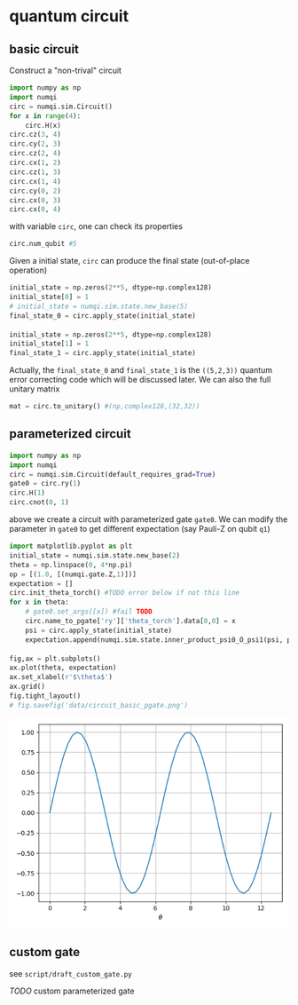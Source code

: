 # quantum circuit

## basic circuit

Construct a "non-trival" circuit

```Python
import numpy as np
import numqi
circ = numqi.sim.Circuit()
for x in range(4):
    circ.H(x)
circ.cz(3, 4)
circ.cy(2, 3)
circ.cz(2, 4)
circ.cx(1, 2)
circ.cz(1, 3)
circ.cx(1, 4)
circ.cy(0, 2)
circ.cx(0, 3)
circ.cx(0, 4)
```

with variable `circ`, one can check its properties

```Python
circ.num_qubit #5
```

Given a initial state, `circ` can produce the final state (out-of-place operation)

```Python
initial_state = np.zeros(2**5, dtype=np.complex128)
initial_state[0] = 1
# initial_state = numqi.sim.state.new_base(5)
final_state_0 = circ.apply_state(initial_state)

initial_state = np.zeros(2**5, dtype=np.complex128)
initial_state[1] = 1
final_state_1 = circ.apply_state(initial_state)
```

Actually, the `final_state_0` and `final_state_1` is the `((5,2,3))` quantum error correcting code which will be discussed later. We can also the full unitary matrix

```Python
mat = circ.to_unitary() #(np,complex128,(32,32))
```

## parameterized circuit

```Python
import numpy as np
import numqi
circ = numqi.sim.Circuit(default_requires_grad=True)
gate0 = circ.ry(1)
circ.H(1)
circ.cnot(0, 1)
```

above we create a circuit with parameterized gate `gate0`. We can modify the parameter in `gate0` to get different expectation (say Pauli-Z on qubit `q1`)

```Python
import matplotlib.pyplot as plt
initial_state = numqi.sim.state.new_base(2)
theta = np.linspace(0, 4*np.pi)
op = [(1.0, [(numqi.gate.Z,1)])]
expectation = []
circ.init_theta_torch() #TODO error below if not this line
for x in theta:
    # gate0.set_args([x]) #fail TODO
    circ.name_to_pgate['ry']['theta_torch'].data[0,0] = x
    psi = circ.apply_state(initial_state)
    expectation.append(numqi.sim.state.inner_product_psi0_O_psi1(psi, psi, op).real)

fig,ax = plt.subplots()
ax.plot(theta, expectation)
ax.set_xlabel(r'$\theta$')
ax.grid()
fig.tight_layout()
# fig.savefig('data/circuit_basic_pgate.png')
```

![circuit-basic-pgate](data/circuit_basic_pgate.png)

## custom gate

see `script/draft_custom_gate.py`

*TODO* custom parameterized gate

